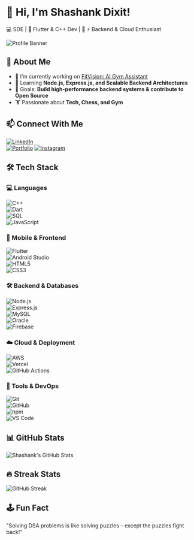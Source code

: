 # 👋 Hi, I'm Shashank Dixit! 
💻 SDE | 🚀 Flutter & C++ Dev | 📡  ⚡ Backend & Cloud Enthusiast

![Profile Banner](https://your-image-url.com/banner.png)

## 🚀 About Me  
- 🔭 I’m currently working on [FitVision: AI Gym Assistant](https://github.com/your-project)  
- 🌱 Learning **Node.js, Express.js, and Scalable Backend Architectures**  
- 🎯 Goals: **Build high-performance backend systems & contribute to Open Source**  
- 🏋️ Passionate about **Tech, Chess, and Gym**  

## 📫 Connect With Me  
[![LinkedIn](https://img.shields.io/badge/-LinkedIn-0077B5?style=for-the-badge&logo=linkedin)](https://www.linkedin.com/in/shashank-dixit002/)  
[![Portfolio](https://img.shields.io/badge/Portfolio-%2312100E.svg?style=for-the-badge)](https://shashank-d.vercel.app/)
[![Instagram](https://img.shields.io/badge/Instagram-%23E4405F.svg?style=for-the-badge&logo=instagram&logoColor=white)](https://www.instagram.com/_shashankd_/)

## 🛠️ Tech Stack  

### 💻 Languages  
![C++](https://img.shields.io/badge/C++-%2300599C.svg?style=for-the-badge&logo=c%2B%2B&logoColor=white)  
![Dart](https://img.shields.io/badge/Dart-%230175C2.svg?style=for-the-badge&logo=dart&logoColor=white)  
![SQL](https://img.shields.io/badge/SQL-%23000000.svg?style=for-the-badge&logo=sql&logoColor=white)  
![JavaScript](https://img.shields.io/badge/JavaScript-%23F7DF1E.svg?style=for-the-badge&logo=javascript&logoColor=black)  

### 📱 Mobile & Frontend  
![Flutter](https://img.shields.io/badge/Flutter-%2302569B.svg?style=for-the-badge&logo=flutter&logoColor=white)  
![Android Studio](https://img.shields.io/badge/Android%20Studio-%233DDC84.svg?style=for-the-badge&logo=androidstudio&logoColor=white)  
![HTML5](https://img.shields.io/badge/HTML5-%23E34F26.svg?style=for-the-badge&logo=html5&logoColor=white)  
![CSS3](https://img.shields.io/badge/CSS3-%231572B6.svg?style=for-the-badge&logo=css3&logoColor=white)  

### 🛠️ Backend & Databases  
![Node.js](https://img.shields.io/badge/Node.js-%23339933.svg?style=for-the-badge&logo=nodedotjs&logoColor=white)  
![Express.js](https://img.shields.io/badge/Express.js-%23000000.svg?style=for-the-badge&logo=express&logoColor=white)  
![MySQL](https://img.shields.io/badge/MySQL-%234479A1.svg?style=for-the-badge&logo=mysql&logoColor=white)  
![Oracle](https://img.shields.io/badge/Oracle-%23F80000.svg?style=for-the-badge&logo=oracle&logoColor=white)  
![Firebase](https://img.shields.io/badge/Firebase-%23FFCA28.svg?style=for-the-badge&logo=firebase&logoColor=black)  

### ☁️ Cloud & Deployment  
![AWS](https://img.shields.io/badge/AWS-%23FF9900.svg?style=for-the-badge&logo=amazonaws&logoColor=black)  
![Vercel](https://img.shields.io/badge/Vercel-%23000000.svg?style=for-the-badge&logo=vercel&logoColor=white)  
![GitHub Actions](https://img.shields.io/badge/GitHub%20Actions-%232088FF.svg?style=for-the-badge&logo=githubactions&logoColor=white)  

### 🔧 Tools & DevOps  
![Git](https://img.shields.io/badge/Git-%23F05033.svg?style=for-the-badge&logo=git&logoColor=white)  
![GitHub](https://img.shields.io/badge/GitHub-%2312100E.svg?style=for-the-badge&logo=github&logoColor=white)  
![npm](https://img.shields.io/badge/npm-%23CB3837.svg?style=for-the-badge&logo=npm&logoColor=white)  
![VS Code](https://img.shields.io/badge/VS%20Code-%23007ACC.svg?style=for-the-badge&logo=visualstudiocode&logoColor=white)  

## 📊 GitHub Stats  
![Shashank's GitHub Stats](https://github-readme-stats.vercel.app/api?username=Shashank-D0205&show_icons=true&theme=radical)  

## 🔥 Streak Stats  
![GitHub Streak](https://streak-stats.demolab.com?user=Shashank-D0205&theme=highcontrast)  

## 🕹️ Fun Fact  
"Solving DSA problems is like solving puzzles – except the puzzles fight back!"  



